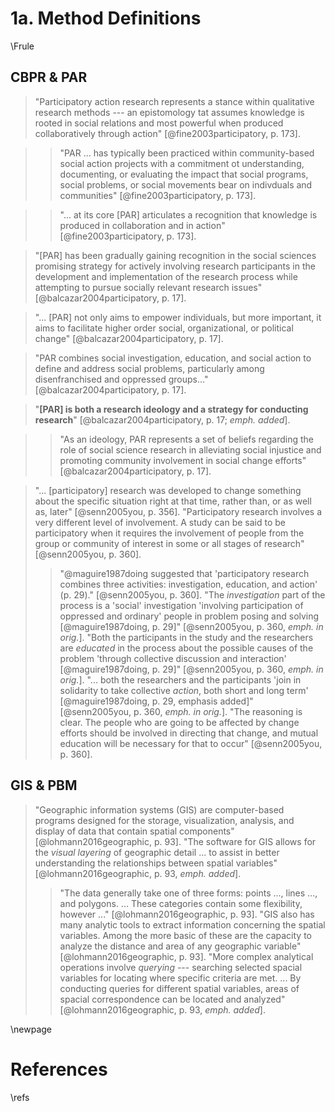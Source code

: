# 1a. Method Definitions

\Frule

## CBPR & PAR


> "Participatory action research represents a stance within qualitative research methods --- an epistomology tat assumes knowledge is rooted in social relations and most powerful when produced collaboratively through action"  [@fine2003participatory, p. 173].

> > "PAR ... has typically been practiced within community-based social action projects with a commitment ot understanding, documenting, or evaluating the impact that social programs, social problems, or social movements bear on indivduals and communities"  [@fine2003participatory, p. 173].

> > "... at its core [PAR] articulates a recognition that knowledge is produced in collaboration and in action" [@fine2003participatory, p. 173].

> "[PAR] has been gradually gaining recognition in the social sciences promising strategy for actively involving research participants in the development and implementation of the research process while attempting to pursue socially relevant research issues" [@balcazar2004participatory, p. 17].

> "... [PAR] not only aims to empower individuals, but more important, it aims to facilitate higher order social, organizational, or political change" [@balcazar2004participatory, p. 17].

> "PAR combines social investigation, education, and social action to define and address social problems, particularly among disenfranchised and oppressed groups..." [@balcazar2004participatory, p. 17].

> "**[PAR] is both a research ideology and a strategy for conducting research**" [@balcazar2004participatory, p. 17; _emph. added_].

> > "As an ideology, PAR represents a set of beliefs regarding the role of social science research in alleviating social injustice and promoting community involvement in social change efforts" [@balcazar2004participatory, p. 17].

> "... [participatory] research was developed to change something about the specific situation right at that time, rather than, or as well as, later" [@senn2005you, p. 356].
> "Participatory research involves a very different level of involvement. A study can be said to be participatory when it requires the involvement of people from the group or community of interest in some or all stages of research" [@senn2005you, p. 360].
> > "@maguire1987doing suggested that 'participatory research combines three activities: investigation, education, and action' (p. 29)." [@senn2005you, p. 360].
> > "The _investigation_ part of the process is a 'social' investigation 'involving participation of oppressed and ordinary' people in problem posing and solving [@maguire1987doing, p. 29]" [@senn2005you, p. 360, _emph. in orig._].
> > "Both the participants in the study and the researchers are _educated_ in the process about the possible causes of the problem 'through collective discussion and interaction' [@maguire1987doing, p. 29]" [@senn2005you, p. 360, _emph. in orig._].
> > "... both the researchers and the participants 'join in solidarity to take collective _action_, both short and long term' [@maguire1987doing, p. 29, emphasis added]" [@senn2005you, p. 360, _emph. in orig._].
> > "The reasoning is clear. The people who are going to be affected by change efforts should be involved in directing that change, and mutual education will be necessary for that to occur" [@senn2005you, p. 360].


## GIS & PBM

> "Geographic information systems (GIS) are computer-based programs designed for the storage, visualization, analysis, and display of data that contain spatial components" [@lohmann2016geographic, p. 93].
> "The software for GIS allows for the _visual layering_ of geographic detail ... to assist in better understanding the relationships between spatial variables" [@lohmann2016geographic, p. 93, _emph. added_].
> > "The data generally take one of three forms: points ..., lines ..., and polygons. ... These categories contain some flexibility, however ..." [@lohmann2016geographic, p. 93].
> "GIS also has many analytic tools to extract information concerning the spatial variables. Among the more basic of these are the capacity to analyze the distance and area of any geographic variable" [@lohmann2016geographic, p. 93].
> > "More complex analytical operations involve _querying_ --- searching selected spacial variables for locating where specific criteria are met. ... By conducting queries for different spatial variables, areas of spacial correspondence can be located and analyzed" [@lohmann2016geographic, p. 93, _emph. added_].








\newpage

# References

\refs
